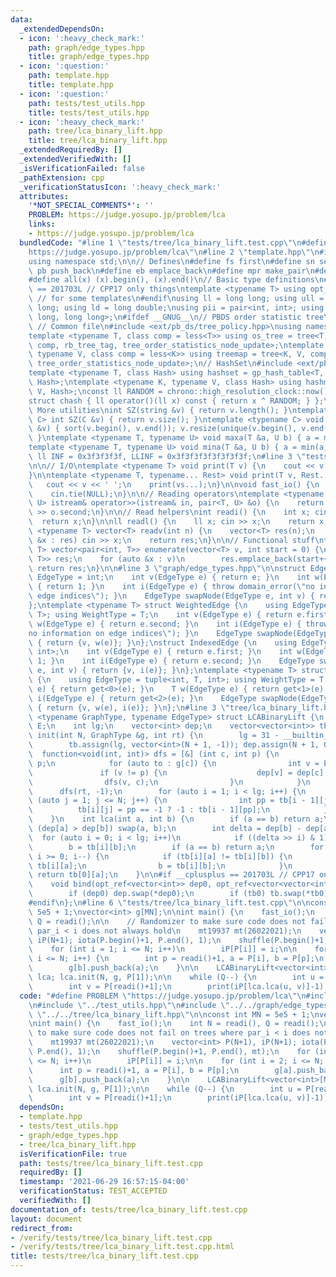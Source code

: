 ```yaml
---
data:
  _extendedDependsOn:
  - icon: ':heavy_check_mark:'
    path: graph/edge_types.hpp
    title: graph/edge_types.hpp
  - icon: ':question:'
    path: template.hpp
    title: template.hpp
  - icon: ':question:'
    path: tests/test_utils.hpp
    title: tests/test_utils.hpp
  - icon: ':heavy_check_mark:'
    path: tree/lca_binary_lift.hpp
    title: tree/lca_binary_lift.hpp
  _extendedRequiredBy: []
  _extendedVerifiedWith: []
  _isVerificationFailed: false
  _pathExtension: cpp
  _verificationStatusIcon: ':heavy_check_mark:'
  attributes:
    '*NOT_SPECIAL_COMMENTS*': ''
    PROBLEM: https://judge.yosupo.jp/problem/lca
    links:
    - https://judge.yosupo.jp/problem/lca
  bundledCode: "#line 1 \"tests/tree/lca_binary_lift.test.cpp\"\n#define PROBLEM \"\
    https://judge.yosupo.jp/problem/lca\"\n#line 2 \"template.hpp\"\n#include <bits/stdc++.h>\n\
    using namespace std;\n\n// Defines\n#define fs first\n#define sn second\n#define\
    \ pb push_back\n#define eb emplace_back\n#define mpr make_pair\n#define mtp make_tuple\n\
    #define all(x) (x).begin(), (x).end()\n// Basic type definitions\n#if __cplusplus\
    \ == 201703L // CPP17 only things\ntemplate <typename T> using opt_ref = optional<reference_wrapper<T>>;\
    \ // for some templates\n#endif\nusing ll = long long; using ull = unsigned long\
    \ long; using ld = long double;\nusing pii = pair<int, int>; using pll = pair<long\
    \ long, long long>;\n#ifdef __GNUG__\n// PBDS order statistic tree\n#include <ext/pb_ds/assoc_container.hpp>\
    \ // Common file\n#include <ext/pb_ds/tree_policy.hpp>\nusing namespace __gnu_pbds;\n\
    template <typename T, class comp = less<T>> using os_tree = tree<T, null_type,\
    \ comp, rb_tree_tag, tree_order_statistics_node_update>;\ntemplate <typename K,\
    \ typename V, class comp = less<K>> using treemap = tree<K, V, comp, rb_tree_tag,\
    \ tree_order_statistics_node_update>;\n// HashSet\n#include <ext/pb_ds/assoc_container.hpp>\n\
    template <typename T, class Hash> using hashset = gp_hash_table<T, null_type,\
    \ Hash>;\ntemplate <typename K, typename V, class Hash> using hashmap = gp_hash_table<K,\
    \ V, Hash>;\nconst ll RANDOM = chrono::high_resolution_clock::now().time_since_epoch().count();\n\
    struct chash { ll operator()(ll x) const { return x ^ RANDOM; } };\n#endif\n//\
    \ More utilities\nint SZ(string &v) { return v.length(); }\ntemplate <typename\
    \ C> int SZ(C &v) { return v.size(); }\ntemplate <typename C> void UNIQUE(vector<C>\
    \ &v) { sort(v.begin(), v.end()); v.resize(unique(v.begin(), v.end()) - v.begin());\
    \ }\ntemplate <typename T, typename U> void maxa(T &a, U b) { a = max(a, b); }\n\
    template <typename T, typename U> void mina(T &a, U b) { a = min(a, b); }\nconst\
    \ ll INF = 0x3f3f3f3f, LLINF = 0x3f3f3f3f3f3f3f3f;\n#line 3 \"tests/test_utils.hpp\"\
    \n\n// I/O\ntemplate <typename T> void print(T v) {\n    cout << v << '\\n';\n\
    }\n\ntemplate <typename T, typename... Rest> void print(T v, Rest... vs) {\n \
    \   cout << v << ' ';\n    print(vs...);\n}\n\nvoid fast_io() {\n    ios_base::sync_with_stdio(false);\n\
    \    cin.tie(NULL);\n}\n\n// Reading operators\ntemplate <typename T, typename\
    \ U> istream& operator>>(istream& in, pair<T, U> &o) {\n    return in >> o.first\
    \ >> o.second;\n}\n\n// Read helpers\nint readi() {\n    int x; cin >> x;\n  \
    \  return x;\n}\n\nll readl() {\n    ll x; cin >> x;\n    return x;\n}\n\ntemplate\
    \ <typename T> vector<T> readv(int n) {\n    vector<T> res(n);\n    for (auto\
    \ &x : res) cin >> x;\n    return res;\n}\n\n// Functional stuff\ntemplate <typename\
    \ T> vector<pair<int, T>> enumerate(vector<T> v, int start = 0) {\n    vector<pair<int,\
    \ T>> res;\n    for (auto &x : v)\n        res.emplace_back(start++, x);\n   \
    \ return res;\n}\n\n#line 3 \"graph/edge_types.hpp\"\n\nstruct Edge {\n    using\
    \ EdgeType = int;\n    int v(EdgeType e) { return e; }\n    int w(EdgeType e)\
    \ { return 1; }\n    int i(EdgeType e) { throw domain_error(\"no information on\
    \ edge indices\"); }\n    EdgeType swapNode(EdgeType e, int v) { return v; }\n\
    };\ntemplate <typename T> struct WeightedEdge {\n    using EdgeType = pair<int,\
    \ T>; using WeightType = T;\n    int v(EdgeType e) { return e.first; }\n    T\
    \ w(EdgeType e) { return e.second; }\n    int i(EdgeType e) { throw domain_error(\"\
    no information on edge indices\"); }\n    EdgeType swapNode(EdgeType e, int v)\
    \ { return {v, w(e)}; }\n};\nstruct IndexedEdge {\n    using EdgeType = pair<int,\
    \ int>;\n    int v(EdgeType e) { return e.first; }\n    int w(EdgeType e) { return\
    \ 1; }\n    int i(EdgeType e) { return e.second; }\n    EdgeType swapNode(EdgeType\
    \ e, int v) { return {v, i(e)}; }\n};\ntemplate <typename T> struct WeightedIndexedEdge\
    \ {\n    using EdgeType = tuple<int, T, int>; using WeightType = T;\n    int v(EdgeType\
    \ e) { return get<0>(e); }\n    T w(EdgeType e) { return get<1>(e); }\n    int\
    \ i(EdgeType e) { return get<2>(e); }\n    EdgeType swapNode(EdgeType e, int v)\
    \ { return {v, w(e), i(e)}; }\n};\n#line 3 \"tree/lca_binary_lift.hpp\"\n\ntemplate\
    \ <typename GraphType, typename EdgeType> struct LCABinaryLift {\n    EdgeType\
    \ E;\n    int lg;\n    vector<int> dep;\n    vector<vector<int>> tb;\n    void\
    \ init(int N, GraphType &g, int rt) {\n        lg = 31 - __builtin_clz(N) + 1;\n\
    \        tb.assign(lg, vector<int>(N + 1, -1)); dep.assign(N + 1, 0);\n      \
    \  function<void(int, int)> dfs = [&] (int c, int p) {\n            tb[0][c] =\
    \ p;\n            for (auto to : g[c]) {\n                int v = E.v(to);\n \
    \               if (v != p) {\n                    dep[v] = dep[c] + 1;\n    \
    \                dfs(v, c);\n                }\n            }\n        };\n  \
    \      dfs(rt, -1);\n        for (auto i = 1; i < lg; i++) {\n            for\
    \ (auto j = 1; j <= N; j++) {\n                int pp = tb[i - 1][j];\n      \
    \          tb[i][j] = pp == -1 ? -1 : tb[i - 1][pp];\n            }\n        }\n\
    \    }\n    int lca(int a, int b) {\n        if (a == b) return a;\n        if\
    \ (dep[a] > dep[b]) swap(a, b);\n        int delta = dep[b] - dep[a];\n      \
    \  for (auto i = 0; i < lg; i++)\n            if ((delta >> i) & 1)\n        \
    \        b = tb[i][b];\n        if (a == b) return a;\n        for (auto i = lg-1;\
    \ i >= 0; i--) {\n            if (tb[i][a] != tb[i][b]) {\n                a =\
    \ tb[i][a];\n                b = tb[i][b];\n            }\n        }\n       \
    \ return tb[0][a];\n    }\n\n#if __cplusplus == 201703L // CPP17 only things\n\
    \    void bind(opt_ref<vector<int>> dep0, opt_ref<vector<vector<int>>> tb0) {\n\
    \        if (dep0) dep.swap(*dep0);\n        if (tb0) tb.swap(*tb0);\n    }\n\
    #endif\n};\n#line 6 \"tests/tree/lca_binary_lift.test.cpp\"\n\nconst int MN =\
    \ 5e5 + 1;\nvector<int> g[MN];\n\nint main() {\n    fast_io();\n    int N = readi(),\
    \ Q = readi();\n\n    // Randomizer to make sure code does not fail on trees where\
    \ par_i < i does not always hold\n    mt19937 mt(26022021);\n    vector<int> P(N+1),\
    \ iP(N+1); iota(P.begin()+1, P.end(), 1);\n    shuffle(P.begin()+1, P.end(), mt);\n\
    \    for (int i = 1; i <= N; i++)\n        iP[P[i]] = i;\n\n    for (int i = 2;\
    \ i <= N; i++) {\n        int p = readi()+1, a = P[i], b = P[p];\n        g[a].push_back(b);\n\
    \        g[b].push_back(a);\n    }\n\n    LCABinaryLift<vector<int>[MN], Edge>\
    \ lca; lca.init(N, g, P[1]);\n\n    while (Q--) {\n        int u = P[readi()+1];\n\
    \        int v = P[readi()+1];\n        print(iP[lca.lca(u, v)]-1);\n    }\n}\n"
  code: "#define PROBLEM \"https://judge.yosupo.jp/problem/lca\"\n#include \"../../template.hpp\"\
    \n#include \"../test_utils.hpp\"\n#include \"../../graph/edge_types.hpp\"\n#include\
    \ \"../../tree/lca_binary_lift.hpp\"\n\nconst int MN = 5e5 + 1;\nvector<int> g[MN];\n\
    \nint main() {\n    fast_io();\n    int N = readi(), Q = readi();\n\n    // Randomizer\
    \ to make sure code does not fail on trees where par_i < i does not always hold\n\
    \    mt19937 mt(26022021);\n    vector<int> P(N+1), iP(N+1); iota(P.begin()+1,\
    \ P.end(), 1);\n    shuffle(P.begin()+1, P.end(), mt);\n    for (int i = 1; i\
    \ <= N; i++)\n        iP[P[i]] = i;\n\n    for (int i = 2; i <= N; i++) {\n  \
    \      int p = readi()+1, a = P[i], b = P[p];\n        g[a].push_back(b);\n  \
    \      g[b].push_back(a);\n    }\n\n    LCABinaryLift<vector<int>[MN], Edge> lca;\
    \ lca.init(N, g, P[1]);\n\n    while (Q--) {\n        int u = P[readi()+1];\n\
    \        int v = P[readi()+1];\n        print(iP[lca.lca(u, v)]-1);\n    }\n}\n"
  dependsOn:
  - template.hpp
  - tests/test_utils.hpp
  - graph/edge_types.hpp
  - tree/lca_binary_lift.hpp
  isVerificationFile: true
  path: tests/tree/lca_binary_lift.test.cpp
  requiredBy: []
  timestamp: '2021-06-29 16:57:15-04:00'
  verificationStatus: TEST_ACCEPTED
  verifiedWith: []
documentation_of: tests/tree/lca_binary_lift.test.cpp
layout: document
redirect_from:
- /verify/tests/tree/lca_binary_lift.test.cpp
- /verify/tests/tree/lca_binary_lift.test.cpp.html
title: tests/tree/lca_binary_lift.test.cpp
---
```

